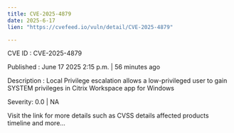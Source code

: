 ```yaml
---
title: CVE-2025-4879
date: 2025-6-17
lien: "https://cvefeed.io/vuln/detail/CVE-2025-4879"

---
```


CVE ID : CVE-2025-4879

Published :  June 17
2025
2:15 p.m. | 56 minutes ago

Description : Local Privilege escalation allows a low-privileged user to gain SYSTEM privileges in Citrix Workspace app for Windows

Severity: 0.0 | NA

Visit the link for more details
such as CVSS details
affected products
timeline
and more...
